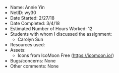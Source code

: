- Name: Annie Yin
- NetID: wy30
- Date Started: 2/27/18
- Date Completed: 3/4/18
- Estimated Number of Hours Worked: 12
- Students with whom I discussed the assignment: 
    - Carolyn Sun
- Resources used:
- Assets:
    - Icons from IcoMoon Free (https://icomoon.io/)
- Bugs/concerns: None
- Other comments: None
